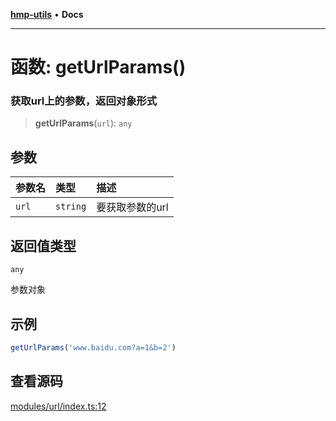 [**hmp-utils**](../README.md) • **Docs**

***

# 函数: getUrlParams()

### 获取url上的参数，返回对象形式

> **getUrlParams**(`url`): `any`

## 参数

| 参数名 | 类型 | 描述 |
| :------ | :------ | :------ |
| `url` | `string` | 要获取参数的url |

## 返回值类型

`any`

参数对象

## 示例

```ts
getUrlParams('www.baidu.com?a=1&b=2')
```

## 查看源码

[modules/url/index.ts:12](https://github.com/hmp1049127947/hmp-utils/blob/4a6ef6c09762a1cd3b8d7a3366d8664e5e49db4c/src/modules/url/index.ts#L12)
